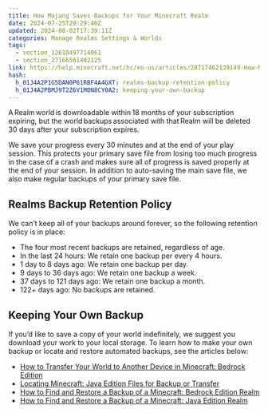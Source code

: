 ```yaml
---
title: How Mojang Saves Backups for Your Minecraft Realm
date: 2024-07-25T20:29:46Z
updated: 2024-08-02T17:39:11Z
categories: Manage Realms Settings & Worlds
tags:
  - section_12618497714061
  - section_27166561402125
link: https://help.minecraft.net/hc/en-us/articles/28717462139149-How-Mojang-Saves-Backups-for-Your-Minecraft-Realm
hash:
  h_01J4A2P1G5DAN0P61RBF4A4GXT: realms-backup-retention-policy
  h_01J4A2PBMJ9T2Z6V1M0N8CY0A2: keeping-your-own-backup
---
```


A Realm world is downloadable within 18 months of your subscription expiring, but the world backups associated with that Realm will be deleted 30 days after your subscription expires.

We save your progress every 30 minutes and at the end of your play session. This protects your primary save file from losing too much progress in the case of a crash and makes sure all of progress is saved properly at the end of your session. In addition to auto-saving the main save file, we also make regular backups of your primary save file.

## Realms Backup Retention Policy

We can’t keep all of your backups around forever, so the following retention policy is in place:

- The four most recent backups are retained, regardless of age.
- In the last 24 hours: We retain one backup per every 4 hours.
- 1 day to 8 days ago: We retain one backup per day.
- 9 days to 36 days ago: We retain one backup a week.
- 37 days to 121 days ago: We retain one backup a month.
- 122+ days ago: No backups are retained.

## Keeping Your Own Backup

If you’d like to save a copy of your world indefinitely, we suggest you download your work to your local storage. To learn how to make your own backup or locate and restore automated backups, see the articles below:

- [How to Transfer Your World to Another Device in Minecraft: Bedrock Edition](../Backup-Restore/Transfer-Your-World-to-Another-Device-in-Minecraft-Bedrock-Edition.md)
- [Locating Minecraft: Java Edition Files for Backup or Transfer](../Backup-Restore/Locating-Minecraft-Java-Edition-Files-for-Backup-or-Transfer.md)
- [How to Find and Restore a Backup of a Minecraft: Bedrock Edition Realm](./Restore-an-Automatic-Backup-of-a-Minecraft-Bedrock-Edition-Realm.md)
- [How to Find and Restore a Backup of a Minecraft: Java Edition Realm](./How-to-Find-and-Restore-a-Backup-of-a-Minecraft-Java-Edition-Realm.md)
